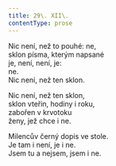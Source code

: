 ```yaml
---
title: 29\. XII\.
contentType: prose
---
```


Nic není, než to pouhé: ne,  
sklon písma, kterým napsané  
je, není, není, je:  
ne.  
Nic není, než ten sklon.

Nic není, než ten sklon,  
sklon vteřin, hodiny i roku,  
zabořen v krvotoku  
ženy, jež chce i ne.

Milencův černý dopis ve stole.  
Je tam i není, je i ne.  
Jsem tu a nejsem, jsem i ne.
